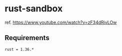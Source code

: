 # rust-sandbox
ref. https://www.youtube.com/watch?v=zF34dRivLOw

## Requirements
```
rust = 1.36.*
```

